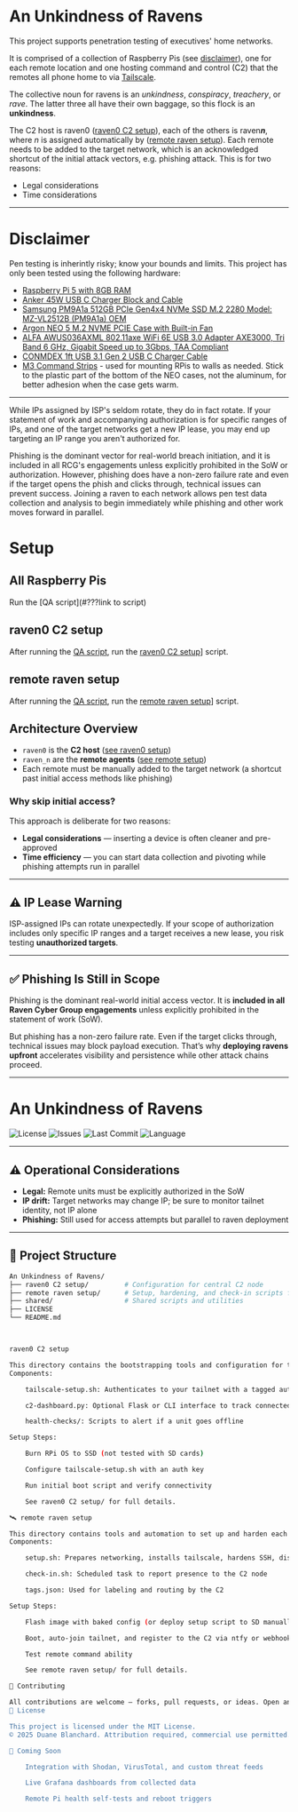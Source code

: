 # An Unkindness of Ravens

This project supports penetration testing of executives' home networks.

It is comprised of a collection of Raspberry Pis (see [disclaimer](#disclaimer)), one for each remote location and one hosting command and control (C2) that the remotes all phone home to via [Tailscale](https://tailscale.com).

The collective noun for ravens is an _unkindness_, _conspiracy_, _treachery_, or _rave_. The latter three all have their own baggage, so this flock is an **unkindness**.

The C2 host is raven0 ([raven0 C2 setup](#raven0-c2-setup)), each of the others is raven***n***, where *n* is assigned automatically by ([remote raven setup](#remote-raven-setup)). Each remote needs to be added to the target network, which is an acknowledged shortcut of the initial attack vectors, e.g. phishing attack. This is for two reasons:
* Legal considerations
* Time considerations

---

# Disclaimer
Pen testing is inherintly risky; know your bounds and limits.
This project has only been tested using the following hardware: 
* [Raspberry Pi 5 with 8GB RAM](https://www.amazon.com/dp/B0DMLHFQQN/?coliid=IL9W9CCWJSS7V&colid=36ZTS9WRSIRJ4&psc=0&ref_=list_c_wl_lv_ov_lig_dp_it)
* [Anker 45W USB C Charger Block and Cable](https://www.amazon.com/dp/B0CQ4P2T8H/?coliid=I3KKL8CWOO163B&colid=36ZTS9WRSIRJ4&psc=1&ref_=list_c_wl_lv_ov_lig_dp_it)
* [Samsung PM9A1a 512GB PCIe Gen4x4 NVMe SSD M.2 2280 Model: MZ-VL2512B (PM9A1a) OEM](https://www.amazon.com/dp/B0DXM82L47/?coliid=I3L2MTH6D5EUMV&colid=36ZTS9WRSIRJ4&psc=1&ref_=list_c_wl_lv_ov_lig_dp_it)
* [Argon NEO 5 M.2 NVME PCIE Case with Built-in Fan](https://www.amazon.com/dp/B0CRH8V95R/?coliid=INL9L1KGOF2J2&colid=36ZTS9WRSIRJ4&psc=1&ref_=list_c_wl_lv_ov_lig_dp_it)
* [ALFA AWUS036AXML 802.11axe WiFi 6E USB 3.0 Adapter AXE3000, Tri Band 6 GHz, Gigabit Speed up to 3Gbps, TAA Compliant](https://www.amazon.com/dp/B0BY8GMW32/?coliid=IKGQFI7U3TEHW&colid=36ZTS9WRSIRJ4&psc=1&ref_=list_c_wl_lv_ov_lig_dp_it)
* [CONMDEX 1ft USB 3.1 Gen 2 USB C Charger Cable](https://www.amazon.com/dp/B0CLXZHC5R/?coliid=IGOHIJITKYW5J&colid=36ZTS9WRSIRJ4&psc=1&ref_=list_c_wl_lv_ov_lig_dp_it)
* [M3 Command Strips](https://www.amazon.com/dp/B07P32RHQ4/?coliid=I1FER4FSGP80C3&colid=36ZTS9WRSIRJ4&psc=1&ref_=list_c_wl_lv_ov_lig_dp_it) - used for mounting RPis to walls as needed. Stick to the plastic part of the bottom of the NEO cases, not the aluminum, for better adhesion when the case gets warm.
---

While IPs assigned by ISP's seldom rotate, they do in fact rotate. If your statement of work and accompanying authorization is for specific ranges of IPs, and one of the target networks get a new IP lease, you may end up targeting an IP range you aren't authorized for.

Phishing is the dominant vector for real-world breach initiation, and it is included in all RCG's engagements unless explicitly prohibited in the SoW or authorization. However, phishing does have a non-zero failure rate and even if the target opens the phish and clicks through, technical issues can prevent success. Joining a raven to each network allows pen test data collection and analysis to begin immediately while phishing and other work moves forward in parallel.

# Setup
## All Raspberry Pis
Run the [QA script](#???link to script)

## raven0 C2 setup
After running the [QA script](#all-raspberry-pis), run the [raven0 C2 setup](https://github.com/dblanchard/RavenCyberGroup/tree/main/raven0%20C2%20setup)] script.

## remote raven setup
After running the [QA script](#all-raspberry-pis), run the [remote raven setup](https://github.com/dblanchard/RavenCyberGroup/tree/main/remote%20raven%20setup)] script.

## Architecture Overview

- `raven0` is the **C2 host** ([see raven0 setup](#raven0-c2-setup))
- `raven_n` are the **remote agents** ([see remote setup](#remote-raven-setup))
- Each remote must be manually added to the target network (a shortcut past initial access methods like phishing)

### Why skip initial access?

This approach is deliberate for two reasons:
- **Legal considerations** — inserting a device is often cleaner and pre-approved
- **Time efficiency** — you can start data collection and pivoting while phishing attempts run in parallel

---

## ⚠️ IP Lease Warning

ISP-assigned IPs can rotate unexpectedly. If your scope of authorization includes only specific IP ranges and a target receives a new lease, you risk testing **unauthorized targets**.

---

## ✅ Phishing Is Still in Scope

Phishing is the dominant real-world initial access vector. It is **included in all Raven Cyber Group engagements** unless explicitly prohibited in the statement of work (SoW).

But phishing has a non-zero failure rate. Even if the target clicks through, technical issues may block payload execution. That’s why **deploying ravens upfront** accelerates visibility and persistence while other attack chains proceed.

---

# An Unkindness of Ravens

![License](https://img.shields.io/github/license/dblanchard/RavenCyberGroup?color=blue)
![Issues](https://img.shields.io/github/issues/dblanchard/RavenCyberGroup)
![Last Commit](https://img.shields.io/github/last-commit/dblanchard/RavenCyberGroup)
![Language](https://img.shields.io/github/languages/top/dblanchard/RavenCyberGroup)

---

## ⚠️ Operational Considerations

- **Legal:** Remote units must be explicitly authorized in the SoW
- **IP drift:** Target networks may change IP; be sure to monitor tailnet identity, not IP alone
- **Phishing:** Still used for access attempts but parallel to raven deployment

---

## 📁 Project Structure

```bash
An Unkindness of Ravens/
├── raven0 C2 setup/         # Configuration for central C2 node
├── remote raven setup/      # Setup, hardening, and check-in scripts for deployed units
├── shared/                  # Shared scripts and utilities
├── LICENSE
└── README.md



raven0 C2 setup

This directory contains the bootstrapping tools and configuration for the central C2 Pi:
Components:

    tailscale-setup.sh: Authenticates to your tailnet with a tagged auth key

    c2-dashboard.py: Optional Flask or CLI interface to track connected units

    health-checks/: Scripts to alert if a unit goes offline

Setup Steps:

    Burn RPi OS to SSD (not tested with SD cards)

    Configure tailscale-setup.sh with an auth key

    Run initial boot script and verify connectivity

    See raven0 C2 setup/ for full details.

🛰️ remote raven setup

This directory contains tools and automation to set up and harden each deployed unit.
Components:

    setup.sh: Prepares networking, installs tailscale, hardens SSH, disables unnecessary services

    check-in.sh: Scheduled task to report presence to the C2 node

    tags.json: Used for labeling and routing by the C2

Setup Steps:

    Flash image with baked config (or deploy setup script to SD manually)

    Boot, auto-join tailnet, and register to the C2 via ntfy or webhook

    Test remote command ability

    See remote raven setup/ for full details.

🤝 Contributing

All contributions are welcome — forks, pull requests, or ideas. Open an issue if you'd like to suggest a feature or collaborate.
📜 License

This project is licensed under the MIT License.
© 2025 Duane Blanchard. Attribution required, commercial use permitted.

🔮 Coming Soon

    Integration with Shodan, VirusTotal, and custom threat feeds

    Live Grafana dashboards from collected data

    Remote Pi health self-tests and reboot triggers

